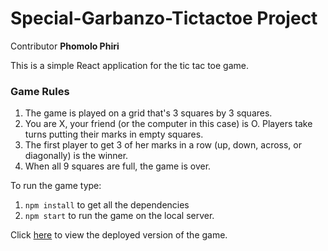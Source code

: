 # Special-Garbanzo-Tictactoe Project

Contributor **Phomolo Phiri**

This is a simple React application for the tic tac toe game. 
### Game Rules
1. The game is played on a grid that's 3 squares by 3 squares.
2. You are X, your friend (or the computer in this case) is O. Players take turns putting their marks in empty squares.
3. The first player to get 3 of her marks in a row (up, down, across, or diagonally) is the winner.
4. When all 9 squares are full, the game is over.

To run the game type:
1. `npm install` to get all the dependencies
2. `npm start` to run the game on the local server.

Click [here](https://tictactoe-phomolo.netlify.app/) to view the deployed version of the game. 
